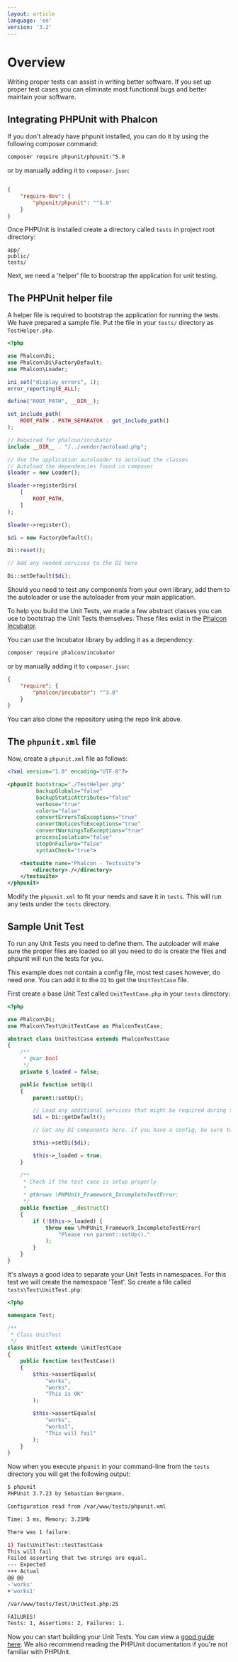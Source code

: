 ```yaml
---
layout: article
language: 'en'
version: '3.2'
---
```

<a name='overview'></a>
# Overview

Writing proper tests can assist in writing better software. If you set up proper test cases you can eliminate most functional bugs and better maintain your software.

<a name='integration'></a>
## Integrating PHPUnit with Phalcon

If you don't already have phpunit installed, you can do it by using the following composer command:

```bash
composer require phpunit/phpunit:^5.0
```

or by manually adding it to `composer.json`:

```json

{
    "require-dev": {
        "phpunit/phpunit": "^5.0"
    }
}
```

Once PHPUnit is installed create a directory called `tests` in project root directory:

```
app/
public/
tests/
```

Next, we need a 'helper' file to bootstrap the application for unit testing.

<a name='unit-helper'></a>
## The PHPUnit helper file

A helper file is required to bootstrap the application for running the tests. We have prepared a sample file. Put the file in your `tests/` directory as `TestHelper.php`.

```php
<?php

use Phalcon\Di;
use Phalcon\Di\FactoryDefault;
use Phalcon\Loader;

ini_set("display_errors", 1);
error_reporting(E_ALL);

define("ROOT_PATH", __DIR__);

set_include_path(
    ROOT_PATH . PATH_SEPARATOR . get_include_path()
);

// Required for phalcon/incubator
include __DIR__ . "/../vendor/autoload.php";

// Use the application autoloader to autoload the classes
// Autoload the dependencies found in composer
$loader = new Loader();

$loader->registerDirs(
    [
        ROOT_PATH,
    ]
);

$loader->register();

$di = new FactoryDefault();

Di::reset();

// Add any needed services to the DI here

Di::setDefault($di);
```

Should you need to test any components from your own library, add them to the autoloader or use the autoloader from your main application.

To help you build the Unit Tests, we made a few abstract classes you can use to bootstrap the Unit Tests themselves. These files exist in the [Phalcon Incubator](https://github.com/phalcon/incubator).

You can use the Incubator library by adding it as a dependency:

```bash
composer require phalcon/incubator
```


or by manually adding it to `composer.json`:

```json
{
    "require": {
        "phalcon/incubator": "^3.0"
    }
}
```

You can also clone the repository using the repo link above.

<a name='phpunit-config'></a>
## The `phpunit.xml` file

Now, create a `phpunit.xml` file as follows:

```xml
<?xml version="1.0" encoding="UTF-8"?>

<phpunit bootstrap="./TestHelper.php"
         backupGlobals="false"
         backupStaticAttributes="false"
         verbose="true"
         colors="false"
         convertErrorsToExceptions="true"
         convertNoticesToExceptions="true"
         convertWarningsToExceptions="true"
         processIsolation="false"
         stopOnFailure="false"
         syntaxCheck="true">

    <testsuite name="Phalcon - Testsuite">
        <directory>./</directory>
    </testsuite>
</phpunit>
```

Modify the `phpunit.xml` to fit your needs and save it in `tests`. This will run any tests under the `tests` directory.

<a name='sample'></a>
## Sample Unit Test

To run any Unit Tests you need to define them. The autoloader will make sure the proper files are loaded so all you need to do is create the files and phpunit will run the tests for you.

This example does not contain a config file, most test cases however, do need one. You can add it to the `DI` to get the `UnitTestCase` file.

First create a base Unit Test called `UnitTestCase.php` in your `tests` directory:

```php
<?php

use Phalcon\Di;
use Phalcon\Test\UnitTestCase as PhalconTestCase;

abstract class UnitTestCase extends PhalconTestCase
{
    /**
     * @var bool
     */
    private $_loaded = false;

    public function setUp()
    {
        parent::setUp();

        // Load any additional services that might be required during testing
        $di = Di::getDefault();

        // Get any DI components here. If you have a config, be sure to pass it to the parent

        $this->setDi($di);

        $this->_loaded = true;
    }

    /**
     * Check if the test case is setup properly
     *
     * @throws \PHPUnit_Framework_IncompleteTestError;
     */
    public function __destruct()
    {
        if (!$this->_loaded) {
            throw new \PHPUnit_Framework_IncompleteTestError(
                "Please run parent::setUp()."
            );
        }
    }
}
```

It's always a good idea to separate your Unit Tests in namespaces. For this test we will create the namespace 'Test'. So create a file called `tests\Test\UnitTest.php`:

```php
<?php

namespace Test;

/**
 * Class UnitTest
 */
class UnitTest extends \UnitTestCase
{
    public function testTestCase()
    {
        $this->assertEquals(
            "works",
            "works",
            "This is OK"
        );

        $this->assertEquals(
            "works",
            "works1",
            "This will fail"
        );
    }
}
```

Now when you execute `phpunit` in your command-line from the `tests` directory you will get the following output:

```bash
$ phpunit
PHPUnit 3.7.23 by Sebastian Bergmann.

Configuration read from /var/www/tests/phpunit.xml

Time: 3 ms, Memory: 3.25Mb

There was 1 failure:

1) Test\UnitTest::testTestCase
This will fail
Failed asserting that two strings are equal.
--- Expected
+++ Actual
@@ @@
-'works'
+'works1'

/var/www/tests/Test/UnitTest.php:25

FAILURES!
Tests: 1, Assertions: 2, Failures: 1.
```

Now you can start building your Unit Tests. You can view a [good guide here](http://blog.stevensanderson.com/2009/08/24/writing-great-unit-tests-best-and-worst-practises/). We also recommend reading the PHPUnit documentation if you're not familiar with PHPUnit.
